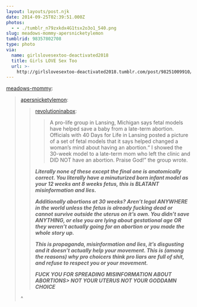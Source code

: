 ```yaml
---
layout: layouts/post.njk
date: 2014-09-25T02:39:51.000Z
photos:
  - - ./tumblr_n79zxkdx4G1tsx2o3o1_540.png
slug: meadows-mommy-apersnicketylemon
tumblrid: 98357802708
type: photo
via:
  name: girlslovesextoo-deactivated2018
  title: Girls LOVE Sex Too
  url: >-
    http://girlslovesextoo-deactivated2018.tumblr.com/post/98251009910/meadows-mommy-apersnicketylemon
---
```

<p><a href="http://meadows-mommy.tumblr.com/post/97575694451/apersnicketylemon-revolutioninabox-a" class="tumblr_blog">meadows-mommy</a>:</p>

<blockquote><p><a class="tumblr_blog" href="http://apersnicketylemon.tumblr.com/post/88987989827/revolutioninabox-a-pro-life-group-in-lansing">apersnicketylemon</a>:</p>
<blockquote>
<p><a class="tumblr_blog" href="http://revolutioninabox.tumblr.com/post/88980009365/a-pro-life-group-in-lansing-michigan-says-fetal">revolutioninabox</a>:</p>
<blockquote>
<p>A pro-life group in Lansing, Michigan says fetal models have helped save a baby from a late-term abortion. Officials with 40 Days for Life in Lansing posted a picture of a set of fetal models that it says helped changed a woman’s mind about having an abortion.“ I showed the 30-week model to a late-term mom who left the clinic and DID NOT have an abortion. Praise God!” the group wrote.</p>
</blockquote>
<p><em><strong>Literally none of these except the final one is anatomically correct. You literally have a minuturized born infant model as your 12 weeks ant 8 weeks fetus, this is BLATANT misinformation and lies.</strong></em></p>
<p><em><strong>Additionally abortions at 30 weeks? Aren’t legal ANYWHERE in the world unless the fetus is already fucking dead or cannot survive outside the uterus on it’s own. You didn’t save ANYTHING, or else you are lying about gestational age OR they weren’t actually going for an abortion or you made the whole story up.</strong></em></p>
<p><em><strong>This is propaganda, misinformation and lies, it’s disgusting and it doesn’t actually help your movement. This is (among the reasons) why pro choicers think pro liars are full of shit, and refuse to respect you or your movement. </strong></em></p>
<p><strong><em>FUCK YOU FOR SPREADING MISINFORMATION ABOUT ABORTIONS&gt; NOT YOUR UTERUS NOT YOUR GODDAMN CHOICE</em></strong></p>
</blockquote>

<p>^</p></blockquote>
